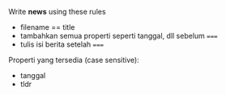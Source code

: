 Write **news** using these rules

- filename == title
- tambahkan semua properti seperti tanggal, dll sebelum `===`
- tulis isi berita setelah `===`

Properti yang tersedia (case sensitive):

- tanggal
- tldr